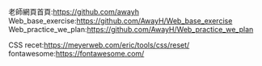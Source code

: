 老師網頁首頁:https://github.com/awayh
Web_base_exercise:https://github.com/AwayH/Web_base_exercise
Web_practice_we_plan:https://github.com/AwayH/Web_practice_we_plan

CSS recet:https://meyerweb.com/eric/tools/css/reset/
fontawesome:https://fontawesome.com/
